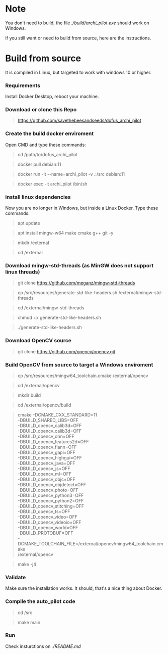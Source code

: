 # Note
You don't need to build, the file *./build/archi_pilot.exe* should work on Windows. 

If you still want or need to build from source, here are the instructions. 

# Build from source
It is compiled in Linux, but targeted to work with windows 10 or higher. 

### Requirements
Install Docker Desktop, reboot your machine.

### Download or clone this Repo
> https://github.com/savethebeesandseeds/dofus_archi_pilot


### Create the build docker enviroment
Open CMD and type these commands:

> cd /path/to/dofus_archi_pilot

> docker pull debian:11

> docker run -it --name=archi_pilot -v .:/src debian:11 

> docker exec -it archi_pilot /bin/sh

### install linux dependencies
Now you are no longer in Windows, but inside a Linux Docker. Type these commands.

> apt update

> apt install mingw-w64 make cmake g++ git -y

> mkdir /external

> cd /external

### Download mingw-std-threads (as MinGW does not support linux threads)

> git clone https://github.com/meganz/mingw-std-threads

> cp /src/resources/generate-std-like-headers.sh /external/mingw-std-threads

> cd /external/mingw-std-threads

> chmod +x generate-std-like-headers.sh

> ./generate-std-like-headers.sh

### Download OpenCV source
> git clone https://github.com/opencv/opencv.git

### Build OpenCV from source to target a Windows enviroment
> cp /src/resources/mingw64_toolchain.cmake /external/opencv

> cd /external/opencv

> mkdir build

> cd /external/opencv/build

> cmake -DCMAKE_CXX_STANDARD=11 \
      -DBUILD_SHARED_LIBS=OFF \
      -DBUILD_opencv_calib3d=OFF \
      -DBUILD_opencv_calib3d=OFF \
      -DBUILD_opencv_dnn=OFF \
      -DBUILD_opencv_features2d=OFF \
      -DBUILD_opencv_flann=OFF \
      -DBUILD_opencv_gapi=OFF \
      -DBUILD_opencv_highgui=OFF \
      -DBUILD_opencv_java=OFF \
      -DBUILD_opencv_js=OFF \
      -DBUILD_opencv_ml=OFF \
      -DBUILD_opencv_objc=OFF \
      -DBUILD_opencv_objdetect=OFF \
      -DBUILD_opencv_photo=OFF \
      -DBUILD_opencv_python3=OFF \
      -DBUILD_opencv_python2=OFF \
      -DBUILD_opencv_stitching=OFF \
      -DBUILD_opencv_ts=OFF \
      -DBUILD_opencv_video=OFF \
      -DBUILD_opencv_videoio=OFF \
      -DBUILD_opencv_world=OFF \
      -DBUILD_PROTOBUF=OFF \
      -DCMAKE_TOOLCHAIN_FILE=/external/opencv/mingw64_toolchain.cmake \
      /external/opencv

> make -j4

### Validate 
Make sure the installation works. It should, that's a nice thing about Docker. 

### Compile the auto_pilot code
> cd /src

> make main

### Run
Check insturctions on *./README.md*